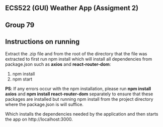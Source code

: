 ## ECS522 (GUI) Weather App (Assigment 2)

## Group 79

## Instructions on running

Extract the .zip file and from the root of the directory that the file was extracted to first run npm install 
which will install all dependencies from package.json such as **axios** and **react-router-dom**:

1. npm install
2. npm start


**PS**: If any errors occur with the npm installation, please run **npm install axios** and **npm install react-router-dom** separately to ensure that these packages are installed but running npm install from the project directory where the package.json is will suffice. 

Which installs the dependencies needed by the application and then starts the app on http://localhost:3000.
